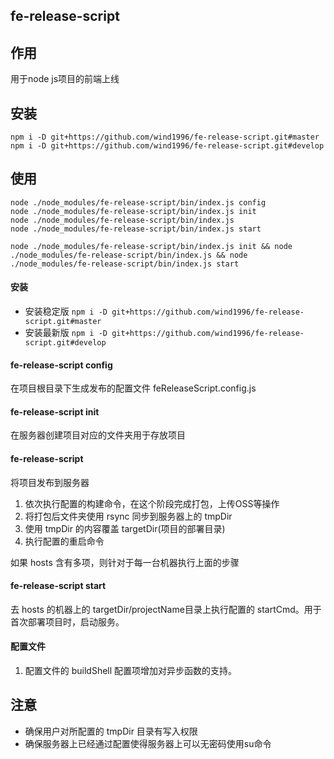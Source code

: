 ## fe-release-script

## 作用
用于node js项目的前端上线

## 安装

```shell script
npm i -D git+https://github.com/wind1996/fe-release-script.git#master
npm i -D git+https://github.com/wind1996/fe-release-script.git#develop
```
## 使用
```
node ./node_modules/fe-release-script/bin/index.js config
node ./node_modules/fe-release-script/bin/index.js init
node ./node_modules/fe-release-script/bin/index.js
node ./node_modules/fe-release-script/bin/index.js start

node ./node_modules/fe-release-script/bin/index.js init && node ./node_modules/fe-release-script/bin/index.js && node ./node_modules/fe-release-script/bin/index.js start
```
#### 安装
- 安装稳定版 `npm i -D git+https://github.com/wind1996/fe-release-script.git#master` 
- 安装最新版 `npm i -D git+https://github.com/wind1996/fe-release-script.git#develop` 

#### fe-release-script config
在项目根目录下生成发布的配置文件 feReleaseScript.config.js

#### fe-release-script init
在服务器创建项目对应的文件夹用于存放项目

#### fe-release-script
将项目发布到服务器

1. 依次执行配置的构建命令，在这个阶段完成打包，上传OSS等操作
2. 将打包后文件夹使用 rsync 同步到服务器上的 tmpDir 
3. 使用 tmpDir 的内容覆盖  targetDir(项目的部署目录)
4. 执行配置的重启命令

如果 hosts 含有多项，则针对于每一台机器执行上面的步骤

#### fe-release-script start
去 hosts 的机器上的 targetDir/projectName目录上执行配置的 startCmd。用于首次部署项目时，启动服务。
#### 配置文件
1. 配置文件的 buildShell 配置项增加对异步函数的支持。

## 注意
- 确保用户对所配置的 tmpDir 目录有写入权限
- 确保服务器上已经通过配置使得服务器上可以无密码使用su命令
